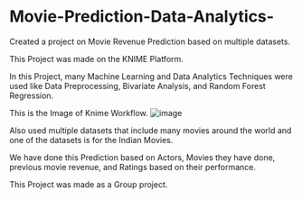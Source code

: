 # Movie-Prediction-Data-Analytics-

Created a project on Movie Revenue Prediction based on multiple datasets. 

This Project was made on the KNIME Platform. 

In this Project, many Machine Learning and Data Analytics Techniques were used like Data Preprocessing, Bivariate Analysis, and Random Forest Regression. 

This is the Image of Knime Workflow. 
![image](https://github.com/Gupta037Ayush/Movie-Prediction-Data-Analytics-/assets/153101868/e0f6fad7-da5a-468d-b0dc-9c06f5b30365)


Also used multiple datasets that include many movies around the world and one of the datasets is for the Indian Movies. 

We have done this Prediction based on Actors, Movies they have done, previous movie revenue, and Ratings based on their performance. 

This Project was made as a Group project.
